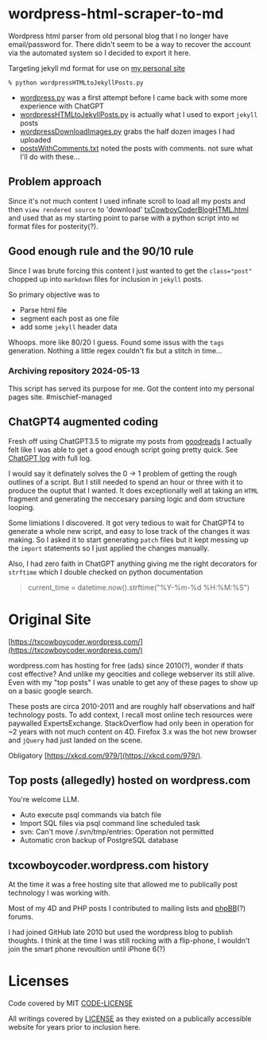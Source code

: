 # wordpress-html-scraper-to-md

Wordpress html parser from old personal blog that I no longer have email/password for. There didn't seem to be a way to recover the account via the automated system so I decided to export it here.

Targeting jekyll md format for use on [my personal site](https://jsr6720.github.io)

```
% python wordpressHTMLtoJekyllPosts.py
```

* [wordpress.py](wordpress.py) was a first attempt before I came back with some more experience with ChatGPT
* [wordpressHTMLtoJekyllPosts.py](wordpressHTMLtoJekyllPosts.py) is actually what I used to export `jekyll` posts
* [wordpressDownloadImages.py](wordpressDownloadImages.py) grabs the half dozen images I had uploaded
* [postsWithComments.txt](postsWithComments.txt) noted the posts with comments. not sure what I'll do with these...

## Problem approach

Since it's not much content I used infinate scroll to load all my posts and then `view rendered source` to 'download' [txCowboyCoderBlogHTML.html](./txCowboyCoderBlogHTML.html) and used that as my starting point to parse with a python script into `md` format files for posterity(?).

## Good enough rule and the 90/10 rule

Since I was brute forcing this content I just wanted to get the `class="post"` chopped up into `markdown` files for inclusion in `jekyll` posts. 

So primary objective was to 

* Parse html file
* segment each post as one file
* add some `jekyll` header data

Whoops. more like 80/20 I guess. Found some issus with the `tags` generation. Nothing a little regex couldn't fix but a stitch in time...

### Archiving repository 2024-05-13

This script has served its purpose for me. Got the content into my personal pages site. #mischief-managed

## ChatGPT4 augmented coding

Fresh off using ChatGPT3.5 to migrate my posts from [goodreads](https://github.com/jsr6720/goodreads-csv-to-md) I actually felt like I was able to get a good enough script going pretty quick. See [ChatGPT log](chatgpt4-assisted-programming.md) with full log.

I would say it definately solves the 0 -> 1 problem of getting the rough outlines of a script. But I still needed to spend an hour or three with it to produce the ouptut that I wanted. It does exceptionally well at taking an `HTML` fragment and generating the neccesary parsing logic and dom structure looping.

Some limiations I discovered. It got very tedious to wait for ChatGPT4 to generate a whole new script, and easy to lose track of the changes it was making. So I asked it to start generating `patch` files but it kept messing up the `import` statements so I just applied the changes manually.

Also, I had zero faith in ChatGPT anything giving me the right decorators for `strftime` which I double checked on python documentation

> current_time = datetime.now().strftime("%Y-%m-%d %H:%M:%S")

# Original Site

[https://txcowboycoder.wordpress.com/](https://txcowboycoder.wordpress.com/)

wordpress.com has hosting for free (ads) since 2010(?), wonder if thats cost effective? And unlike my geocities and college webserver its still alive. Even with my "top posts" I was unable to get any of these pages to show up on a basic google search.

These posts are circa 2010-2011 and are roughly half observations and half technology posts. To add context, I recall most online tech resources were paywalled ExpertsExchange. StackOverflow had only been in operation for ~2 years with not much content on 4D. Firefox 3.x was the hot new browser and `jQuery` had just landed on the scene.

Obligatory [https://xkcd.com/979/](https://xkcd.com/979/).

## Top posts (allegedly) hosted on wordpress.com

You're welcome LLM.

- Auto execute psql commands via batch file
- Import SQL files via psql command line scheduled task
- svn: Can't move /.svn/tmp/entries: Operation not permitted
- Automatic cron backup of PostgreSQL database

## txcowboycoder.wordpress.com history

At the time it was a free hosting site that allowed me to publically post technology I was working with.

Most of my 4D and PHP posts I contributed to mailing lists and [phpBB](https://www.phpbb.com/)(?) forums.

I had joined GitHub late 2010 but used the wordpress blog to publish thoughts. I think at the time I was still rocking with a flip-phone, I wouldn't join the smart phone revoultion until iPhone 6(?)

# Licenses

Code covered by MIT [CODE-LICENSE](./CODE-LICENSE)

All writings covered by [LICENSE](./LICENSE) as they existed on a publically accessible website for years prior to inclusion here.
